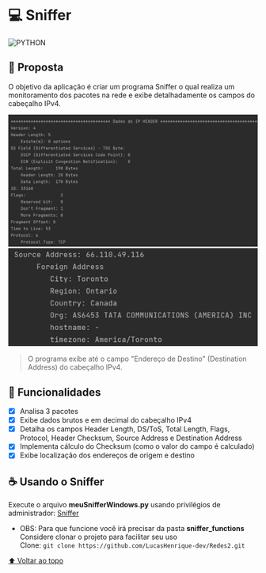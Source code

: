 # 💻 Sniffer

![PYTHON](https://img.shields.io/badge/Python-14354C?style=for-the-badge&logo=python&logoColor=white)

## 🎯 Proposta

O objetivo da aplicação é criar um programa Sniffer o qual realiza um monitoramento dos pacotes na rede e exibe detalhadamente os campos do cabeçalho IPv4.


<img src="https://github.com/LucasHenrique-dev/Redes2/blob/main/images/sniffer/sniffer_img1.png" alt="foto 1 do programa sniffer">
<img src="../../images/sniffer/sniffer_img2.png" alt="foto 2 do programa sniffer">

> O programa exibe até o campo "Endereço de Destino" (Destination Address) do cabeçalho IPv4.

## 🚀 Funcionalidades

- [x] Analisa 3 pacotes
- [x] Exibe dados brutos e em decimal do cabeçalho IPv4
- [x] Detalha os campos Header Length, DS/ToS, Total Length, Flags, Protocol, Header Checksum, Source Address e Destination Address
- [x] Implementa cálculo do Checksum (como o valor do campo é calculado)
- [x] Exibe localização dos endereços de origem e destino

## ☕ Usando o Sniffer

Execute o arquivo **meuSnifferWindows.py** usando privilégios de administrador: [Sniffer](meuSnifferWindows.py)</br>
-  OBS: Para que funcione você irá precisar da pasta **sniffer_functions** </br>
   Considere clonar o projeto para facilitar seu uso </br>
   Clone: `git clone https://github.com/LucasHenrique-dev/Redes2.git`

[⬆ Voltar ao topo](#-sniffer)
